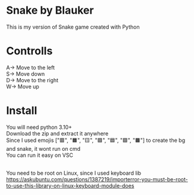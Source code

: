 # Snake by Blauker
This is my version of Snake game created with Python

# Controlls
A-> Move to the left <br />
S-> Move down <br />
D-> Move to the right <br />
W-> Move up <br />

# Install
You will need python 3.10+ <br/>
Download the zip and extract it anywhere <br/>
Since I used emojis ["🟥", "🟧", "🟨", "🟩", "🟦", "🟪", "🟫"] to create the bg and snake, it wont run on cmd <br/>
You can run it easy on VSC <br/> <br/>

You need to be root on Linux, since I used keyboard lib <br/>
https://askubuntu.com/questions/1387219/importerror-you-must-be-root-to-use-this-library-on-linux-keyboard-module-does